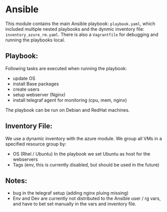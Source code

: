 # Ansible

This module contains the main Ansible playbook: `playbook.yaml`, which included multiple nested playbooks and the dynmic
inventory file: `inventory_azure_rm.yaml`. There is also a `Vagrantfile` for debugging and running the playbooks local.

## Playbook:

Following tasks are executed when running the playbook:

- update OS
- install Base packages
- create users
- setup webserver (Nginx)
- install telegraf agent for monitoring (cpu, mem, nginx)

The playbook can be run on Debian and RedHat machines.

## Inventory File:

We use a dynamic inventory with the azure module. We group all VMs in a specified resource group by:

- OS (Rhel / Ubuntu) In the playbook we set Ubuntu as host for the webservers
- Tags (env, this is currently disabled, but should be used in the future)

## Notes:

- bug in the telegraf setup (adding nginx pluing missing)
- Env and Dev are currently not distributed to the Ansible user / rg vars, and have to bet set manually in the vars and
  inventory file. 